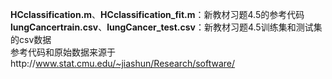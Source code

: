 **HCclassification.m**、**HCclassification_fit.m**：新教材习题4.5的参考代码\
**lungCancertrain.csv**、**lungCancer_test.csv**：新教材习题4.5训练集和测试集的csv数据\
参考代码和原始数据来源于http://www.stat.cmu.edu/~jiashun/Research/software/
